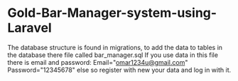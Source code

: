 # Gold-Bar-Manager-system-using-Laravel
The database structure is found in migrations, to add the data to tables in the database there file called bar_manager.sql 
If you use data in this file there is email and password:
Email="omar1234u@gmail.com"
Password="12345678"
else so register with new your data and log in with it.
